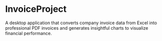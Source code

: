# InvoiceProject
A desktop application that converts company invoice data from Excel into professional PDF invoices and generates insightful charts to visualize financial performance.
